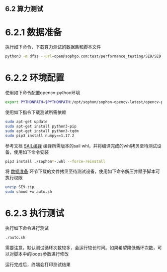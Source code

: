 ## 6.2 算力测试

# 6.2.1 数据准备

执行如下命令，下载算力测试的数据集和脚本文件

```bash
python3 -m dfss --url=open@sophgo.com:test/performance_testing/SE9/SE9.zip
```

# 6.2.2 环境配置

使用如下命令配置opencv-python环境

```bash
export PYTHONPATH=$PYTHONPATH:/opt/sophon/sophon-opencv-latest/opencv-python
```

使用如下指令下载测试所需依赖

```bash
sudo apt-get update
sudo apt-get install python3-pip
sudo apt-get install python3-tqdm
sudo pip3 install numpy==1.17.2
```

参考文档 [SAIL编译](https://doc.sophgo.com/sdk-docs/v23.09.01-lts/docs_latest_release/docs/sophon-sail/docs/zh/html/1_build.html#python3wheel) 编译所需版本的sail whl，并将编译完成的whl拷贝至待测试设备，使用如下命令安装

```bash
pip3 install ./sophon*-.whl --force-reinstall
```

将 [数据准备](#621-数据准备) 环节下载的文件拷贝至待测试设备，使用如下命令解压并赋予脚本可执行权限

```bash
unzip SE9.zip
sudo chmod +x auto.sh
```

# 6.2.3 执行测试

执行如下命令进行测试

```bash
./auto.sh
```

需要注意，默认测试循环次数较多，会运行较长时间。如果希望降低循环次数，可以对脚本中的loops参数进行修改

运行完成后，终端会打印测试结果